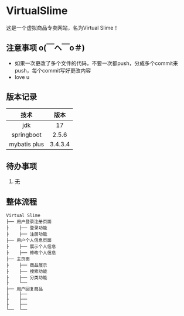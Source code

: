 # VirtualSlime
这是一个虚拟商品专卖网站，名为Virtual Slime！

## 注意事项 o(￣ヘ￣o＃)
+ 如果一次更改了多个文件的代码，不要一次都push，分成多个commit来push，每个commit写好更改内容
+ love u

## 版本记录
|技术|版本|
|:-:|:-:|
|jdk|17|
|springboot|2.5.6|
|mybatis plus|3.4.3.4|

## 待办事项
1. ~~无~~

## 整体流程
```
Virtual Slime
├── 用户登录注册页面
├    ├── 登录功能
├    ├── 注册功能
├── 用户个人信息页面
├    ├── 展示个人信息
├    ├── 修改个人信息
├── 主页面
├    ├── 商品展示
├    ├── 搜索功能
├    ├── 分类功能
├    └── 
├── 用户回复商品
├    ├── 
├    ├── 
├    ├── 
└──  └── 
```
